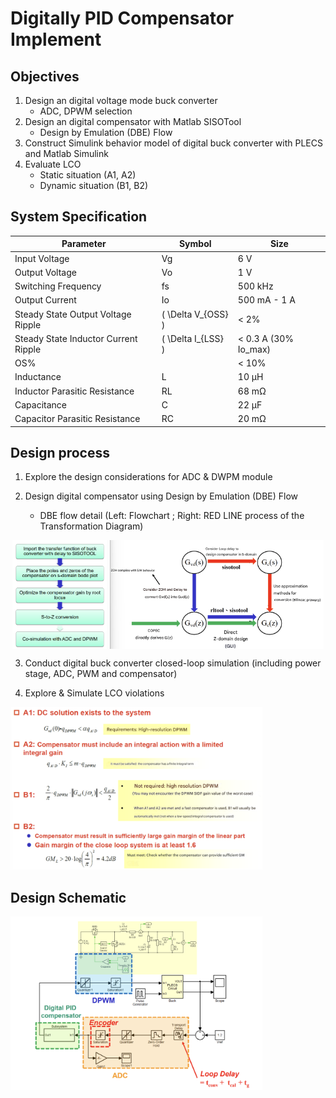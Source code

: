 # Digitally PID Compensator Implement

## Objectives
1. Design an digital voltage mode buck converter
   - ADC, DPWM selection
2. Design an digital compensator with Matlab SISOTool
   - Design by Emulation (DBE) Flow
3. Construct Simulink behavior model of digital buck converter with PLECS and Matlab Simulink
4. Evaluate LCO
   - Static situation (A1, A2)
   - Dynamic situation (B1, B2)

## System Specification
| Parameter                         | Symbol                  | Size                  |
|-----------------------------------|-------------------------|-----------------------|
| Input Voltage                     |  Vg                    | 6 V                   |
| Output Voltage                    |  Vo                     | 1 V                   |
| Switching Frequency               |  fs                    | 500 kHz               |
| Output Current                    |  Io                     | 500 mA - 1 A          |
| Steady State Output Voltage Ripple| \( \Delta V_{OSS} \)    | < 2%                  |
| Steady State Inductor Current Ripple | \( \Delta I_{LSS} \) | < 0.3 A (30% Io_max) |
| OS%                               |                        | < 10%                 |
| Inductance                        | L              | 10 µH                 |
| Inductor Parasitic Resistance     | RL              | 68 mΩ                 |
| Capacitance                       | C               | 22 µF                 |
| Capacitor Parasitic Resistance    | RC              | 20 mΩ                 |

## Design process
1. Explore the design considerations for ADC & DWPM module

2. Design digital compensator using Design by Emulation (DBE) Flow  
   - DBE flow detail (Left: Flowchart ; Right: RED LINE process of the Transformation Diagram)

<div style="display: flex; justify-content: space-around;">
  <img src="../image/DBE.png" alt="DBE" width="30%">
  <img src="../image/DBE2.png" alt="DBE2" width="68%">
</div>

3. Conduct digital buck converter closed-loop simulation (including power stage, ADC, 
PWM and compensator)


4. Explore & Simulate LCO violations
<img src="../image/LCO.png" alt="LCO" width="80%">

## Design Schematic
<img src="../image/schematic2.png" alt="schematic2" width="80%">
